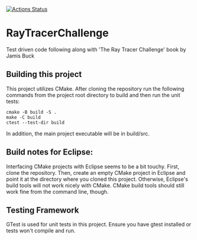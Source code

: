 [![Actions Status](https://github.com/NianZo/RayTracerChallenge/workflows/Build%20and%20Test/badge.svg)](https://github.com/NianZo/RayTracerChallenge/actions)
# RayTracerChallenge
Test driven code following along with 'The Ray Tracer Challenge' book by Jamis Buck

## Building this project
This project utilizes CMake. After cloning the repository run the following commands from the project root directory to build and then run the unit tests:
```
cmake -B build -S .
make -C build
ctest --test-dir build
```
In addition, the main project executable will be in build/src.

## Build notes for Eclipse:
Interfacing CMake projects with Eclipse seems to be a bit touchy. First, clone the repository. Then, create an empty CMake project in Eclipse and point it at the directory where you cloned this project. Otherwise, Eclipse's build tools will not work nicely with CMake. CMake build tools should still work fine from the command line, though.

## Testing Framework
GTest is used for unit tests in this project. Ensure you have gtest installed or tests won't compile and run.
